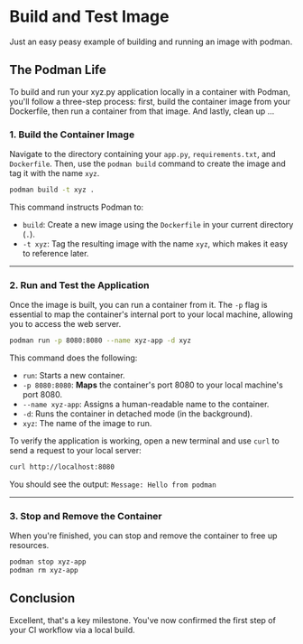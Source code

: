 # Build and Test Image

Just an easy peasy example of building and running an image with podman.

## The Podman Life

To build and run your xyz.py application locally in a container with Podman, you'll follow a three-step process: first, build the container image from your Dockerfile, then run a container from that image.  And lastly, clean up ...

### 1\. Build the Container Image

Navigate to the directory containing your `app.py`, `requirements.txt`, and `Dockerfile`. Then, use the `podman build` command to create the image and tag it with the name `xyz`.

```bash
podman build -t xyz .
```

This command instructs Podman to:

  * `build`: Create a new image using the `Dockerfile` in your current directory (`.`).
  * `-t xyz`: Tag the resulting image with the name `xyz`, which makes it easy to reference later.

-----

### 2\. Run and Test the Application

Once the image is built, you can run a container from it. The `-p` flag is essential to map the container's internal port to your local machine, allowing you to access the web server.

```bash
podman run -p 8080:8080 --name xyz-app -d xyz
```

This command does the following:

  * `run`: Starts a new container.
  * `-p 8080:8080`: **Maps** the container's port 8080 to your local machine's port 8080.
  * `--name xyz-app`: Assigns a human-readable name to the container.
  * `-d`: Runs the container in detached mode (in the background).
  * `xyz`: The name of the image to run.

To verify the application is working, open a new terminal and use `curl` to send a request to your local server:

```bash
curl http://localhost:8080
```

You should see the output: `Message: Hello from podman`

-----

### 3\. Stop and Remove the Container

When you're finished, you can stop and remove the container to free up resources.

```bash
podman stop xyz-app
podman rm xyz-app
```

## Conclusion

Excellent, that's a key milestone. You've now confirmed the first step of your CI workflow via a local build.
